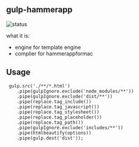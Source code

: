 ## gulp-hammerapp

![status](https://travis-ci.org/Jamlee/gulp-hammerapp.svg?branch=master)

what it is:

- engine for template engine
- complier for hammerappformac

## Usage

````
 gulp.src('./**/*.html')
    .pipe(gulpIgnore.exclude('node_modules/**'))
    .pipe(gulpIgnore.exclude('dist/**'))
    .pipe(replace.tag_include())
    .pipe(replace.tag_javascript())
    .pipe(replace.tag_stylesheet())
    .pipe(replace.tag_placeholder())
    .pipe(replace.tag_path())
    .pipe(gulpIgnore.exclude('includes/**'))
    .pipe(htmlbeautify(options))
    .pipe(gulp.dest('dist'));

````